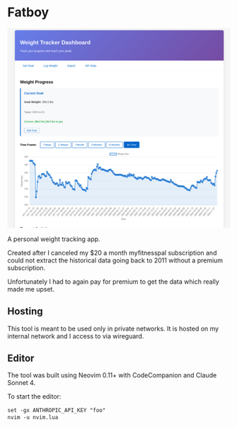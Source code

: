 # Fatboy

![](assets/screenshot.png)

A personal weight tracking app.

Created after I canceled my $20 a month myfitnesspal subscription and could not extract the historical data going back to 2011 without a premium subscription.

Unfortunately I had to again pay for premium to get the data which really made me upset.

## Hosting

This tool is meant to be used only in private networks. It is hosted on my internal network and I access to via wireguard.

## Editor

The tool was built using Neovim 0.11+ with CodeCompanion and Claude Sonnet 4.

To start the editor:

```fish
set -gx ANTHROPIC_API_KEY "foo"
nvim -u nvim.lua
```


